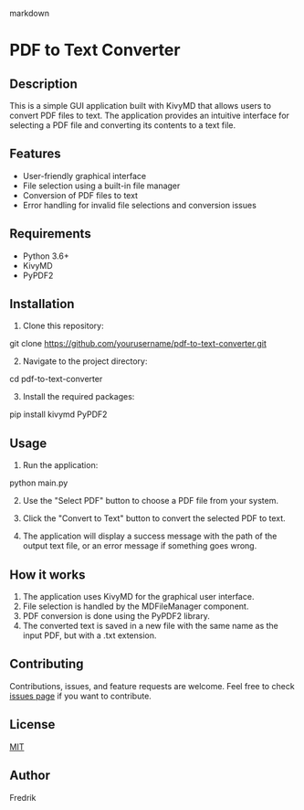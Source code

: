 markdown
# PDF to Text Converter

## Description

This is a simple GUI application built with KivyMD that allows users to convert PDF files to text. The application provides an intuitive interface for selecting a PDF file and converting its contents to a text file.

## Features

- User-friendly graphical interface
- File selection using a built-in file manager
- Conversion of PDF files to text
- Error handling for invalid file selections and conversion issues

## Requirements

- Python 3.6+
- KivyMD
- PyPDF2

## Installation

1. Clone this repository:

git clone https://github.com/yourusername/pdf-to-text-converter.git

2. Navigate to the project directory:

cd pdf-to-text-converter

3. Install the required packages:

pip install kivymd PyPDF2

## Usage

1. Run the application:

python main.py

2. Use the "Select PDF" button to choose a PDF file from your system.

3. Click the "Convert to Text" button to convert the selected PDF to text.

4. The application will display a success message with the path of the output text file, or an error message if something goes wrong.

## How it works

1. The application uses KivyMD for the graphical user interface.
2. File selection is handled by the MDFileManager component.
3. PDF conversion is done using the PyPDF2 library.
4. The converted text is saved in a new file with the same name as the input PDF, but with a .txt extension.

## Contributing

Contributions, issues, and feature requests are welcome. Feel free to check [issues page](https://github.com/yourusername/pdf-to-text-converter/issues) if you want to contribute.

## License

[MIT](https://choosealicense.com/licenses/mit/)

## Author

Fredrik